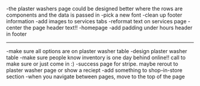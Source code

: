 -the plaster washers page could be designed better where the rows are components and the data is passed in
-pick a new font 
-clean up footer information
-add images to services tabs
-reformat text on services page
-center the page header text!!
-homepage
-add padding under hours header in footer



-----------------------------------------------------------------------------------------------------------------
-make sure all options are on plaster washer table
-design plaster washer table
-make sure people know inventory is one day behind online!! call to make sure or just come in :) 
-success page for stripe. maybe rerout to plaster washer page or show a reciept
-add something to shop-in-store section
-when you navigate between pages, move to the top of the page